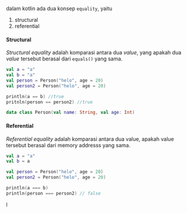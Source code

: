 dalam kotlin ada dua konsep `equality`, yaitu
1. structural
2. referential

#### Structural

*Structural equality* adalah komparasi antara dua *value*, yang apakah dua *value* tersebut berasal dari `equals()` yang sama.

```kotlin
val a = "a"
val b = "a"
val person = Person("helo", age = 20)
val person2 = Person("helo", age = 20)

println(a == b) //true
pritnln(person == person2) //true

data class Person(val name: String, val age: Int)
```

#### Referential

*Referential equality* adalah komparasi antara dua value, apakah value tersebut berasal dari memory addresss yang sama.

```kotlin
val a = "a"
val b = a

val person = Person("helo", age = 20)
val person2 = Person("helo", age = 20)

println(a === b)
println(person === person2) // false
```

l
